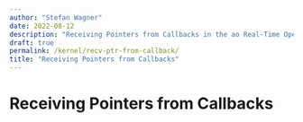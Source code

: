 ```yaml
---
author: "Stefan Wagner"
date: 2022-08-12
description: "Receiving Pointers from Callbacks in the ao Real-Time Operating System (RTOS)."
draft: true
permalink: /kernel/recv-ptr-from-callback/
title: "Receiving Pointers from Callbacks"
---
```


# Receiving Pointers from Callbacks
